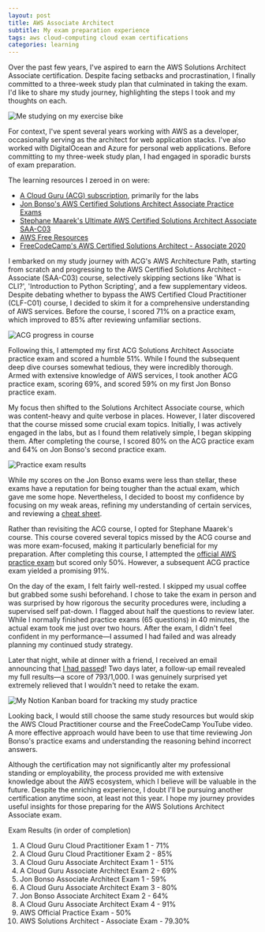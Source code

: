 ```yaml
---
layout: post
title: AWS Associate Architect
subtitle: My exam preparation experience
tags: aws cloud-computing cloud exam certifications
categories: learning
---
```


Over the past few years, I've aspired to earn the AWS Solutions Architect Associate certification. Despite facing setbacks and procrastination, I finally committed to a three-week study plan that culminated in taking the exam. I'd like to share my study journey, highlighting the steps I took and my thoughts on each.

<p class="center">
    <img src="{{site.baseurl}}/img/2023-07-16-aws-associate-architect/study.jpeg" alt="Me studying on my exercise bike" />
</p>

For context, I've spent several years working with AWS as a developer, occasionally serving as the architect for web application stacks. I've also worked with DigitalOcean and Azure for personal web applications. Before committing to my three-week study plan, I had engaged in sporadic bursts of exam preparation.

The learning resources I zeroed in on were:
- [A Cloud Guru (ACG) subscription](https://www.pluralsight.com/cloud-guru), primarily for the labs
- [Jon Bonso's AWS Certified Solutions Architect Associate Practice Exams](https://www.udemy.com/course/aws-certified-solutions-architect-associate-amazon-practice-exams-saa-c03/)
- [Stephane Maarek's Ultimate AWS Certified Solutions Architect Associate SAA-C03](https://www.udemy.com/course/aws-certified-solutions-architect-associate-saa-c03/)
- [AWS Free Resources](https://aws.amazon.com/certification/certified-solutions-architect-associate/)
- [FreeCodeCamp's AWS Certified Solutions Architect - Associate 2020](https://www.youtube.com/watch?v=Ia-UEYYR44s)

I embarked on my study journey with ACG's AWS Architecture Path, starting from scratch and progressing to the AWS Certified Solutions Architect - Associate (SAA-C03) course, selectively skipping sections like 'What is CLI?', 'Introduction to Python Scripting', and a few supplementary videos. Despite debating whether to bypass the AWS Certified Cloud Practitioner (CLF-C01) course, I decided to skim it for a comprehensive understanding of AWS services. Before the course, I scored 71% on a practice exam, which improved to 85% after reviewing unfamiliar sections.

<p class="center">
    <img src="{{site.baseurl}}/img/2023-07-16-aws-associate-architect/progress.jpeg" alt="ACG progress in course" />
</p>

Following this, I attempted my first ACG Solutions Architect Associate practice exam and scored a humble 51%. While I found the subsequent deep dive courses somewhat tedious, they were incredibly thorough. Armed with extensive knowledge of AWS services, I took another ACG practice exam, scoring 69%, and scored 59% on my first Jon Bonso practice exam.

My focus then shifted to the Solutions Architect Associate course, which was content-heavy and quite verbose in places. However, I later discovered that the course missed some crucial exam topics. Initially, I was actively engaged in the labs, but as I found them relatively simple, I began skipping them. After completing the course, I scored 80% on the ACG practice exam and 64% on Jon Bonso's second practice exam.

<p class="center">
    <img src="{{site.baseurl}}/img/2023-07-16-aws-associate-architect/result.jpeg" alt="Practice exam results" />
</p>

While my scores on the Jon Bonso exams were less than stellar, these exams have a reputation for being tougher than the actual exam, which gave me some hope. Nevertheless, I decided to boost my confidence by focusing on my weak areas, refining my understanding of certain services, and reviewing a [cheat sheet](https://www.stellexgroup.com/blog/aws-solutions-architect-associate-saa-c03-cheat-sheet).

Rather than revisiting the ACG course, I opted for Stephane Maarek's course. This course covered several topics missed by the ACG course and was more exam-focused, making it particularly beneficial for my preparation. After completing this course, I attempted the [official AWS practice exam](https://d1.awsstatic.com/training-and-certification/docs-sa-assoc/AWS-Certified-Solutions-Architect-Associate_Sample-Questions.pdf) but scored only 50%. However, a subsequent ACG practice exam yielded a promising 91%.

On the day of the exam, I felt fairly well-rested. I skipped my usual coffee but grabbed some sushi beforehand. I chose to take the exam in person and was surprised by how rigorous the security procedures were, including a supervised self pat-down. I flagged about half the questions to review later. While I normally finished practice exams (65 questions) in 40 minutes, the actual exam took me just over two hours. After the exam, I didn't feel confident in my performance—I assumed I had failed and was already planning my continued study strategy.

Later that night, while at dinner with a friend, I received an email announcing that [I had passed](https://www.credly.com/badges/8b524061-33b3-400c-8c28-1f662ff86c72/public_url)! Two days later, a follow-up email revealed my full results—a score of 793/1,000. I was genuinely surprised yet extremely relieved that I wouldn't need to retake the exam.

<p class="center">
    <img src="{{site.baseurl}}/img/2023-07-16-aws-associate-architect/notion.png" alt="My Notion Kanban board for tracking my study practice" />
</p>

Looking back, I would still choose the same study resources but would skip the AWS Cloud Practitioner course and the FreeCodeCamp YouTube video. A more effective approach would have been to use that time reviewing Jon Bonso's practice exams and understanding the reasoning behind incorrect answers.

Although the certification may not significantly alter my professional standing or employability, the process provided me with extensive knowledge about the AWS ecosystem, which I believe will be valuable in the future. Despite the enriching experience, I doubt I'll be pursuing another certification anytime soon, at least not this year. I hope my journey provides useful insights for those preparing for the AWS Solutions Architect Associate exam.

Exam Results (in order of completion)
1. A Cloud Guru Cloud Practitioner Exam 1 - 71%
2. A Cloud Guru Cloud Practitioner Exam 2 - 85%
3. A Cloud Guru Associate Architect Exam 1 - 51%
4. A Cloud Guru Associate Architect Exam 2 - 69%
5. Jon Bonso Associate Architect Exam 1 - 59%
6. A Cloud Guru Associate Architect Exam 3 - 80%
7. Jon Bonso Associate Architect Exam 2 - 64%
8. A Cloud Guru Associate Architect Exam 4 - 91%
9. AWS Official Practice Exam - 50%
10. AWS Solutions Architect - Associate Exam - 79.30%
